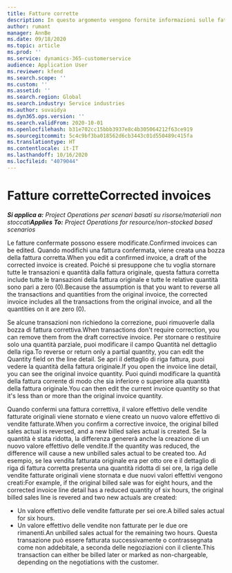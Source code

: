 ```yaml
---
title: Fatture corrette
description: In questo argomento vengono fornite informazioni sulle fatture corrette.
author: rumant
manager: AnnBe
ms.date: 09/18/2020
ms.topic: article
ms.prod: ''
ms.service: dynamics-365-customerservice
audience: Application User
ms.reviewer: kfend
ms.search.scope: ''
ms.custom: ''
ms.assetid: ''
ms.search.region: Global
ms.search.industry: Service industries
ms.author: suvaidya
ms.dyn365.ops.version: ''
ms.search.validFrom: 2020-10-01
ms.openlocfilehash: b31e702cc15bbb3937e8c4b305064212f63ce919
ms.sourcegitcommit: 5c4c9bf3ba018562d6cb3443c01d550489c415fa
ms.translationtype: HT
ms.contentlocale: it-IT
ms.lasthandoff: 10/16/2020
ms.locfileid: "4079044"
---
```

# <a name="corrected-invoices"></a><span data-ttu-id="eb2c0-103">Fatture corrette</span><span class="sxs-lookup"><span data-stu-id="eb2c0-103">Corrected invoices</span></span>

<span data-ttu-id="eb2c0-104">_**Si applica a:** Project Operations per scenari basati su risorse/materiali non stoccati_</span><span class="sxs-lookup"><span data-stu-id="eb2c0-104">_**Applies To:** Project Operations for resource/non-stocked based scenarios_</span></span>

<span data-ttu-id="eb2c0-105">Le fatture confermate possono essere modificate.</span><span class="sxs-lookup"><span data-stu-id="eb2c0-105">Confirmed invoices can be edited.</span></span> <span data-ttu-id="eb2c0-106">Quando modifichi una fattura confermata, viene creata una bozza della fattura corretta.</span><span class="sxs-lookup"><span data-stu-id="eb2c0-106">When you edit a confirmed invoice, a draft of the corrected invoice is created.</span></span> <span data-ttu-id="eb2c0-107">Poiché si presuppone che tu voglia stornare tutte le transazioni e quantità dalla fattura originale, questa fattura corretta include tutte le transazioni della fattura originale e tutte le relative quantità sono pari a zero (0).</span><span class="sxs-lookup"><span data-stu-id="eb2c0-107">Because the assumption is that you want to reverse all the transactions and quantities from the original invoice, the corrected invoice includes all the transactions from the original invoice, and all the quantities on it are zero (0).</span></span>

<span data-ttu-id="eb2c0-108">Se alcune transazioni non richiedono la correzione, puoi rimuoverle dalla bozza di fattura correttiva.</span><span class="sxs-lookup"><span data-stu-id="eb2c0-108">When transactions don't require correction, you can remove them from the draft corrective invoice.</span></span> <span data-ttu-id="eb2c0-109">Per stornare o restituire solo una quantità parziale, puoi modificare il campo Quantità nel dettaglio della riga.</span><span class="sxs-lookup"><span data-stu-id="eb2c0-109">To reverse or return only a partial quantity, you can edit the Quantity field on the line detail.</span></span> <span data-ttu-id="eb2c0-110">Se apri il dettaglio di riga fattura, puoi vedere la quantità della fattura originale.</span><span class="sxs-lookup"><span data-stu-id="eb2c0-110">If you open the invoice line detail, you can see the original invoice quantity.</span></span> <span data-ttu-id="eb2c0-111">Puoi quindi modificare la quantità della fattura corrente di modo che sia inferiore o superiore alla quantità della fattura originale.</span><span class="sxs-lookup"><span data-stu-id="eb2c0-111">You can then edit the current invoice quantity so that it's less than or more than the original invoice quantity.</span></span>

<span data-ttu-id="eb2c0-112">Quando confermi una fattura correttiva, il valore effettivo delle vendite fatturate originali viene stornato e viene creato un nuovo valore effettivo di vendite fatturate.</span><span class="sxs-lookup"><span data-stu-id="eb2c0-112">When you confirm a corrective invoice, the original billed sales actual is reversed, and a new billed sales actual is created.</span></span> <span data-ttu-id="eb2c0-113">Se la quantità è stata ridotta, la differenza genererà anche la creazione di un nuovo valore effettivo delle vendite.</span><span class="sxs-lookup"><span data-stu-id="eb2c0-113">If the quantity was reduced, the difference will cause a new unbilled sales actual to be created too.</span></span> <span data-ttu-id="eb2c0-114">Ad esempio, se lea vendita fatturata originale era per otto ore e il dettaglio di riga di fattura corretta presenta una quantità ridotta di sei ore, la riga delle vendite fatturate originali viene stornata e due nuovi valori effettivi vengono creati:</span><span class="sxs-lookup"><span data-stu-id="eb2c0-114">For example, if the original billed sale was for eight hours, and the corrected invoice line detail has a reduced quantity of six hours, the original billed sales line is revered and two new actuals are created:</span></span>

- <span data-ttu-id="eb2c0-115">Un valore effettivo delle vendite fatturate per sei ore.</span><span class="sxs-lookup"><span data-stu-id="eb2c0-115">A billed sales actual for six hours.</span></span>
- <span data-ttu-id="eb2c0-116">Un valore effettivo delle vendite non fatturate per le due ore rimanenti.</span><span class="sxs-lookup"><span data-stu-id="eb2c0-116">An unbilled sales actual for the remaining two hours.</span></span> <span data-ttu-id="eb2c0-117">Questa transazione può essere fatturata successivamente o contrassegnata come non addebitale, a seconda delle negoziazioni con il cliente.</span><span class="sxs-lookup"><span data-stu-id="eb2c0-117">This transaction can either be billed later or marked as non-chargeable, depending on the negotiations with the customer.</span></span>
